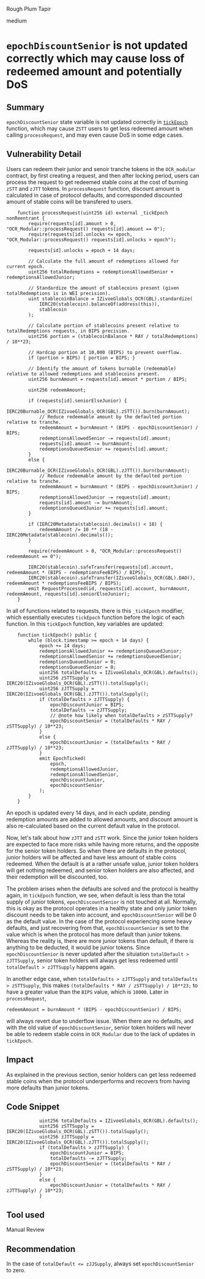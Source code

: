 Rough Plum Tapir

medium

# `epochDiscountSenior` is not updated correctly which may cause loss of redeemed amount and potentially DoS

## Summary
`epochDiscountSenior` state variable is not updated correctly in [`tickEpoch`](https://github.com/sherlock-audit/2024-03-zivoe/blob/main/zivoe-core-foundry/src/lockers/OCR/OCR_Modular.sol#L310) function, which may cause `ZSTT` users to get less redeemed amount when calling `processRequest`, and may even cause DoS in some edge cases.

## Vulnerability Detail
Users can redeem their junior and senoir tranche tokens in the `OCR_modular` contract, by first creating a request, and then after locking period, users can process the request to get redeemed stable coins at the cost of burning `zSTT` and `zJTT` tokens. In `processRequest` function, discount amount is calculated in case of protocol defaults, and corresponded discounted amount of stable coins will be transfered to users.

```solidity
    function processRequest(uint256 id) external _tickEpoch nonReentrant {
        require(requests[id].amount > 0, "OCR_Modular::processRequest() requests[id].amount == 0");
        require(requests[id].unlocks <= epoch, "OCR_Modular::processRequest() requests[id].unlocks > epoch");

        requests[id].unlocks = epoch + 14 days;

        // Calculate the full amount of redemptions allowed for current epoch.
        uint256 totalRedemptions = redemptionsAllowedSenior + redemptionsAllowedJunior;

        // Standardize the amount of stablecoins present (given totalRedemptions is in WEI precision).
        uint stablecoinBalance = IZivoeGlobals_OCR(GBL).standardize(
            IERC20(stablecoin).balanceOf(address(this)), 
            stablecoin
        );

        // Calculate portion of stablecoins present relative to totalRedemptions requests, in BIPS precision.
        uint256 portion = (stablecoinBalance * RAY / totalRedemptions) / 10**23;

        // Hardcap portion at 10,000 (BIPS) to prevent overflow.
        if (portion > BIPS) { portion = BIPS; }

        // Identify the amount of tokens burnable (redeemable) relative to allowed redemptions and stablecoins present.
        uint256 burnAmount = requests[id].amount * portion / BIPS;

        uint256 redeemAmount;

        if (requests[id].seniorElseJunior) {
            IERC20Burnable_OCR(IZivoeGlobals_OCR(GBL).zSTT()).burn(burnAmount);
            // Reduce redeemable amount by the defaulted portion relative to tranche.
            redeemAmount = burnAmount * (BIPS - epochDiscountSenior) / BIPS;
            redemptionsAllowedSenior -= requests[id].amount;
            requests[id].amount -= burnAmount;
            redemptionsQueuedSenior += requests[id].amount;
        }
        else {
            IERC20Burnable_OCR(IZivoeGlobals_OCR(GBL).zJTT()).burn(burnAmount);
            // Reduce redeemable amount by the defaulted portion relative to tranche.
            redeemAmount = burnAmount * (BIPS - epochDiscountJunior) / BIPS;
            redemptionsAllowedJunior -= requests[id].amount;
            requests[id].amount -= burnAmount;
            redemptionsQueuedJunior += requests[id].amount;
        }

        if (IERC20Metadata(stablecoin).decimals() < 18) {
            redeemAmount /= 10 ** (18 - IERC20Metadata(stablecoin).decimals());
        }

        require(redeemAmount > 0, "OCR_Modular::processRequest() redeemAmount == 0");
        
        IERC20(stablecoin).safeTransfer(requests[id].account, redeemAmount * (BIPS - redemptionsFeeBIPS) / BIPS);
        IERC20(stablecoin).safeTransfer(IZivoeGlobals_OCR(GBL).DAO(), redeemAmount * redemptionsFeeBIPS / BIPS);
        emit RequestProcessed(id, requests[id].account, burnAmount, redeemAmount, requests[id].seniorElseJunior);
    }
```

In all of functions related to requests, there is this `_tickEpoch` modifier, which essentially executes `tickEpoch` function before the logic of each function. In this `tickEpoch` function, key variables are updated:

```solidity
    function tickEpoch() public {
        while (block.timestamp >= epoch + 14 days) { 
            epoch += 14 days;
            redemptionsAllowedJunior += redemptionsQueuedJunior;
            redemptionsAllowedSenior += redemptionsQueuedSenior;
            redemptionsQueuedJunior = 0;
            redemptionsQueuedSenior = 0;
            uint256 totalDefaults = IZivoeGlobals_OCR(GBL).defaults();
            uint256 zSTTSupply = IERC20(IZivoeGlobals_OCR(GBL).zSTT()).totalSupply();
            uint256 zJTTSupply = IERC20(IZivoeGlobals_OCR(GBL).zJTT()).totalSupply();
            if (totalDefaults > zJTTSupply) {
                epochDiscountJunior = BIPS;
                totalDefaults -= zJTTSupply;
                // @note how likely when totalDefaults > zSTTSupply?
                epochDiscountSenior = (totalDefaults * RAY / zSTTSupply) / 10**23;
            }
            else {
                epochDiscountJunior = (totalDefaults * RAY / zJTTSupply) / 10**23;
            }
            emit EpochTicked(
                epoch, 
                redemptionsAllowedJunior, 
                redemptionsAllowedSenior, 
                epochDiscountJunior, 
                epochDiscountSenior
            );
        }
    }
``` 

An epoch is updated every 14 days, and in each update, pending redemption amounts are added to allowed amounts, and discount amount is also re-calculated based on the current default value in the protocol.

Now, let's talk about how `zJTT` and `zSTT` work. Since the junior token holders are expected to face more risks while having more returns, and the opposite for the senior token holders. So when there are defaults in the protocol, junior holders will be affected and have less amount of stable coins redeemed. When the default is at a rather unsafe value, junior token holders will get nothing redeemed, and senior token holders are also affected, and their redemption will be discounted, too.

The problem arises when the defaults are solved and the protocol is healthy again, in `tickEpoch` function, we see, when default is less than the total supply of junior tokens, `epochDiscountSenior` is not touched at all. Normally, this is okay as the protocol operates in a healthy state and only junior token discount needs to be taken into account, and `epochDiscountSenior` will be 0 as the default value. In the case of the protocol experiencing some heavy defaults, and just recovering from that, `epochDiscountSenior` is set to the value which is when the protocol has more default than junior tokens. Whereas the reality is, there are more junior tokens than default, if there is anything to be deducted, it would be junior tokens. Since `epochDiscountSenior` is never updated after the situiation `totalDefault > zJTTSupply`, senior token holders will always get less redeemed until `totalDefault > zJTTSupply` happens again.

In another edge case, when `totalDefaults > zJTTSupply` and `totalDefaults > zSTTSupply`, this makes `(totalDefaults * RAY / zSTTSupply) / 10**23;` to have a greater value than the `BIPS` value, which is `10000`. Later in `processRequest`, 

```solidity
redeemAmount = burnAmount * (BIPS - epochDiscountSenior) / BIPS;
```

will always revert due to underflow issue. When there are no defaults, and with the old value of `epochDiscountSenior`, senior token holders will never be able to redeem stable coins in `OCR_Modular` due to the lack of updates in `tickEpoch`.

## Impact
As explained in the previous section, senior holders can get less redeemed stable coins when the protocol underperforms and recovers from having more defaults than junior tokens. 

## Code Snippet
```solidity
            uint256 totalDefaults = IZivoeGlobals_OCR(GBL).defaults();
            uint256 zSTTSupply = IERC20(IZivoeGlobals_OCR(GBL).zSTT()).totalSupply();
            uint256 zJTTSupply = IERC20(IZivoeGlobals_OCR(GBL).zJTT()).totalSupply();
            if (totalDefaults > zJTTSupply) {
                epochDiscountJunior = BIPS;
                totalDefaults -= zJTTSupply;
                epochDiscountSenior = (totalDefaults * RAY / zSTTSupply) / 10**23;
            }
            else {
                epochDiscountJunior = (totalDefaults * RAY / zJTTSupply) / 10**23;
            }
```


## Tool used

Manual Review

## Recommendation
In the case of `totalDefault <= zJJSupply`, always set `epochDiscountSenior ` to zero.
